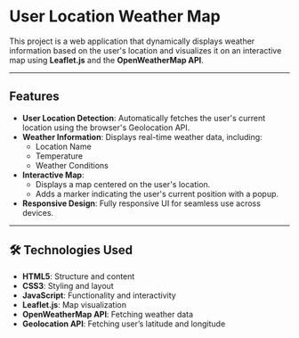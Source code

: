 # User Location Weather Map

This project is a web application that dynamically displays weather information based on the user's location and visualizes it on an interactive map using **Leaflet.js** and the **OpenWeatherMap API**. 

---

##  Features
- **User Location Detection**: Automatically fetches the user's current location using the browser's Geolocation API.
- **Weather Information**: Displays real-time weather data, including:
  - Location Name
  - Temperature
  - Weather Conditions
- **Interactive Map**: 
  - Displays a map centered on the user's location.
  - Adds a marker indicating the user's current position with a popup.
- **Responsive Design**: Fully responsive UI for seamless use across devices.

---

## 🛠️ Technologies Used
- **HTML5**: Structure and content
- **CSS3**: Styling and layout
- **JavaScript**: Functionality and interactivity
- **Leaflet.js**: Map visualization
- **OpenWeatherMap API**: Fetching weather data
- **Geolocation API**: Fetching user’s latitude and longitude

